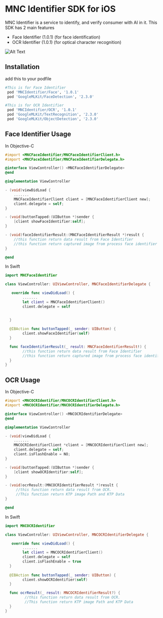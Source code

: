 # MNC Identifier SDK for iOS

MNC Identifier is a service to identify, and verify consumer with AI in it. This SDK has 2 main features
- Face Identifier (1.0.1) (for face identification)
- OCR Identifier (1.0.1) (for optical character recognition)

![Alt Text](https://i.imgur.com/9oexWKl.gif)

## Installation
add this to your podfile

```ruby
#This is for Face Identifier
 pod 'MNCIdentifier/Face', '1.0.1'
 pod 'GoogleMLKit/FaceDetection', '2.3.0'

#This is for OCR Identifier
 pod 'MNCIdentifier/OCR', '1.0.1'
 pod 'GoogleMLKit/TextRecognition', '2.3.0'
 pod 'GoogleMLKit/ObjectDetection', '2.3.0'

```

## Face Identifier Usage
In Objective-C
```objectivec
#import <MNCFaceIdentifier/MNCFaceIdentifierClient.h>
#import <MNCFaceIdentifier/MNCFaceIdentifierDelegate.h>

@interface ViewController() <MNCFaceIdentifierDelegate>
@end

@implementation ViewController

- (void)viewDidLoad {
    .......
    MNCFaceIdentifierClient client = [MNCFaceIdentifierClient new];
    client.delegate = self;
}

- (void)buttonTapped:(UIButton *)sender {
    [client showFaceIdentifier:self];
}

- (void)faceIdentifierResult:(MNCFaceIdentifierResult *)result {
    //this function return data result from Face Identifier
    //this function return captured image from process face identifier with type data UIImage
}

@end
```

In Swift
```swift
import MNCFaceIdentifier

class ViewController: UIViewController, MNCFaceIdentifierDelegate {

   override func viewDidLoad() {
        .......
        let client = MNCFaceIdentifierClient()
        client.delegate = self
        

  }
  
  @IBAction func buttonTapped(_ sender: UIButton) {
        client.showFaceIdentifier(self)
  }

  func faceIdentifierResult(_ result: MNCFaceIdentifierResult!) {
        //this function return data result from Face Identifier
        //this function return captured image from process face identifier with type data UIImage
  }
}
```

## OCR Usage
In Objective-C
```objectivec
#import <MNCOCRIdentifier/MNCOCRIdentifierClient.h>
#import <MNCOCRIdentifier/MNCOCRIdentifierDelegate.h>

@interface ViewController() <MNCOCRIdentifierDelegate>
@end

@implementation ViewController

- (void)viewDidLoad {
    .......
    MNCOCRIdentifierClient *client = [MNCOCRIdentifierClient new];
    client.delegate = self;
    client.isFlashEnable = NO;
}

- (void)buttonTapped:(UIButton *)sender {
    [client showOCRIdentifier:self];
}

- (void)ocrResult:(MNCOCRIdentifierResult *)result {
     //this function return data result from OCR. 
     //This function return KTP image Path and KTP Data
}

@end
```

In Swift
```swift
import MNCOCRIdentifier

class ViewController: UIViewController, MNCOCRIdentifierDelegate {

   override func viewDidLoad() {
        .......
        let client = MNCOCRIdentifierClient()
        client.delegate = self
        client.isFlashEnable = true
  }
  
  @IBAction func buttonTapped(_ sender: UIButton) {
        client.showOCRIdentifier(self)
  }

  func ocrResult(_ result: MNCOCRIdentifierResult?) {
         //this function return data result from OCR. 
         //This function return KTP image Path and KTP Data
  }
}
```
